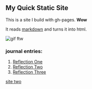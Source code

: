 ## My Quick Static Site

This is a site I build with gh-pages. **Wow**

It reads [markdown](https://www.markdownguide.org/) and turns it into html.

![gif ftw](https://media.giphy.com/media/nXxOjZrbnbRxS/200w_d.gif)


### journal entries:
1. [Reflection One](Reflections/partOneReflection.md)
2. [Reflection Two](Reflections/partTwoReflection.md)
3. [Reflection Three]()

[site two](https://github.com/MerchantIqbal/MerchantIqbal.github.io/blob/5a8dbd897964c958c34ba6a3a6125e918b6317de/pageTwo/pageTwo.md)
